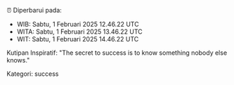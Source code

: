 ⏰ Diperbarui pada:
- WIB: Sabtu, 1 Februari 2025 12.46.22 UTC
- WITA: Sabtu, 1 Februari 2025 13.46.22 UTC
- WIT: Sabtu, 1 Februari 2025 14.46.22 UTC

Kutipan Inspiratif:
"The secret to success is to know something nobody else knows."


Kategori: success

